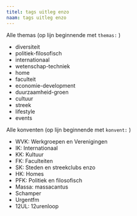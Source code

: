 ```yaml
---
titel: tags uitleg enzo
naam: tags uitleg enzo
---
```


Alle themas (op lijn beginnende met `themas:` )

- diversiteit
- politiek-filosofisch
- internationaal
- wetenschap-techniek
- home
- faculteit
- economie-development
- duurzaamheid-groen
- cultuur
- streek
- lifestyle
- events

Alle konventen (op lijn beginnende met `konvent:` )
- WVK: Werkgroepen en Verenigingen
- IK: Internationaal
- KK: Kultuur
- FK: Faculteiten
- SK: Steden en streekclubs enzo
- HK: Homes
- PFK: Politiek en filosofisch
- Massa: massacantus
- Schamper
- Urgentfm
- 12UL: 12urenloop
